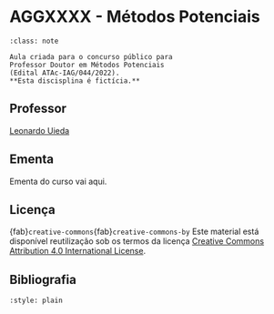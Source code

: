 # AGGXXXX - Métodos Potenciais

```{admonition} Sobre esse material
:class: note

Aula criada para o concurso público para 
Professor Doutor em Métodos Potenciais 
(Edital ATAc-IAG/044/2022).
**Esta discisplina é fictícia.**
```


## Professor

[Leonardo Uieda](https://www.leouieda.com/)


## Ementa

Ementa do curso vai aqui.


## Licença

{fab}`creative-commons`{fab}`creative-commons-by`
Este material está disponível reutilização sob os termos da licença 
[Creative Commons Attribution 4.0 International License](https://creativecommons.org/licenses/by/4.0/).


## Bibliografia

```{bibliography}
:style: plain
```